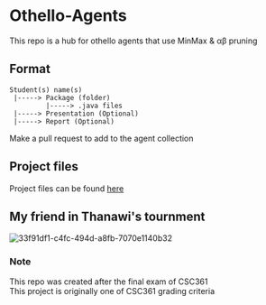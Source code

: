 # Othello-Agents
This repo is a hub for othello agents that use MinMax &amp; αβ pruning


## Format
```
Student(s) name(s)
 |-----> Package (folder)
         |-----> .java files
 |-----> Presentation (Optional)
 |-----> Report (Optional)
```
Make a pull request to add to the agent collection

## Project files
Project files can be found [here](https://github.com/Hawzen/Othello-Agents/tree/main/Project%20files)


## My friend in Thanawi's tournment
![33f91df1-c4fc-494d-a8fb-7070e1140b32](https://user-images.githubusercontent.com/43524721/115958425-24c6cc00-a510-11eb-8af8-beadb9c9c2c9.jpg)


### Note
This repo was created after the final exam of CSC361 <br>
This project is originally one of CSC361 grading criteria
